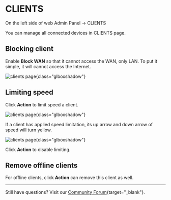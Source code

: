 # CLIENTS

On the left side of web Admin Panel -> CLIENTS

You can manage all connected devices in CLIENTS page.

## Blocking client

Enable **Block WAN** so that it cannot access the WAN, only LAN. To put it simple, it will cannot access the Internet.

![clients page](https://static.gl-inet.com/docs/en/4/tutorials/clients/clients.png){class="glboxshadow"}

## Limiting speed

Click **Action** to limit speed a client.

![clients page](https://static.gl-inet.com/docs/en/4/tutorials/clients/clients_limit_speed_settings.png){class="glboxshadow"}

If a client has applied speed limitation, its up arrow and down arrow of speed will turn yellow.

![clients page](https://static.gl-inet.com/docs/en/4/tutorials/clients/clients_limit_speed.png){class="glboxshadow"}

Click **Action** to disable limiting.

## Remove offline clients

For offline clients, click **Action** can remove this client as well.

---

Still have questions? Visit our [Community Forum](https://forum.gl-inet.com){target="_blank"}.
